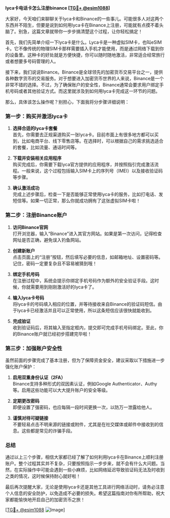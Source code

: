 **lyca卡电话卡怎么注册binance [[TG💪+ @esim1088](https://t.me/s/esim1088)]**

大家好，今天咱们来聊聊关于lyca卡和Binance的一些事儿。可能很多人对这两个东西并不陌生，但要是说到如何用lyca卡在Binance上注册，可能就有点摸不着头脑了。别急，这篇文章就带你一步步搞清楚这个过程，让你轻松搞定！

首先，我们先简单介绍一下lyca卡是什么。Lyca卡是一种虚拟SIM卡，也叫eSIM卡。它不像传统的物理SIM卡那样需要插入手机才能使用，而是通过网络下载到你的设备里。这种卡的好处就是方便快捷，你可以随时随地激活，非常适合经常旅行或者想要多号码管理的人。

接下来，我们说说Binance。Binance是全球领先的加密货币交易平台之一，提供各种数字货币的交易服务。对于想要进入加密货币世界的人来说，Binance是一个非常不错的选择。不过，为了确保账户的安全性，Binance通常会要求用户绑定手机号码或者其他验证方式。而这里就涉及到如何用lyca卡完成这一环节的问题。

那么，具体该怎么操作呢？别担心，下面我将分步骤详细说明：

### 第一步：购买并激活lyca卡

1. **选择合适的lyca卡套餐**  
   首先，你需要去正规渠道购买一张lyca卡。目前市面上有很多地方都可以买到，比如电商平台、线下零售店等。在选择时，可以根据自己的需求挑选适合的套餐，比如流量、通话时间等。

2. **下载并安装相关应用程序**  
   购买完成后，你需要下载lyca官方提供的应用程序，并按照指引完成激活流程。一般来说，这个过程包括输入SIM卡上的序列号（IMEI）以及接收验证码等步骤。

3. **确认激活成功**  
   完成上述步骤后，检查一下是否能够正常使用lyca卡的服务，比如打电话、发短信等。如果一切正常，那么你就成功拥有了这张虚拟SIM卡啦！

### 第二步：注册Binance账户

1. **访问Binance官网**  
   打开浏览器，输入“Binance”进入其官方网站。如果是第一次访问，记得检查网址是否正确，避免误入钓鱼网站。

2. **创建新账户**  
   点击页面上的“注册”按钮，然后填写必要的信息，如邮箱地址、设置密码等。记住，密码一定要复杂且不容易被猜到哦！

3. **绑定手机号码**  
   在注册过程中，系统会提示你绑定手机号码作为额外的安全验证手段。这时候，你就需要用到刚刚激活好的lyca卡了。

4. **输入lyca卡号码**  
   将lyca卡的号码填入相应的位置，并等待接收来自Binance的验证码短信。由于lyca卡已经激活并且可以正常使用，所以这条短信应该很快就能收到。

5. **完成验证**  
   收到验证码后，将其输入至指定框内，提交即可完成手机号码绑定。至此，你的Binance账户就已经初步搭建完毕啦！

### 第三步：加强账户安全性

虽然前面的步骤完成了基本注册，但为了保障资金安全，建议采取以下措施进一步强化账户保护：

1. **启用双重身份认证（2FA）**  
   Binance支持多种形式的双因素认证，例如Google Authenticator、Authy等。启用这些功能可以大大提升账户的安全等级。

2. **定期更改密码**  
   即便设置了强密码，也应每隔一段时间更换一次，以防万一泄露给他人。

3. **谨慎对待可疑链接**  
   不要轻易点击不明来源的链接或附件，尤其是在社交媒体或邮件中接收到的信息。这些都是常见的诈骗手段。

### 总结

通过以上三个步骤，相信大家都已经了解了如何利用lyca卡在Binance上顺利注册账户。整个过程其实并不复杂，只要按照指示一步步来，就不会有什么大问题。当然，在实际操作中可能会遇到一些小麻烦，比如网络延迟导致验证码无法及时收到之类的情况，这时候保持耐心就好啦！

最后再次提醒大家，无论是使用lyca卡还是其他工具进行网络活动时，请务必注意个人信息的安全防护，以免造成不必要的损失。希望这篇指南对你有所帮助，祝大家都能愉快地开启自己的加密货币之旅！

[[TG💪+ @esim1088](https://t.me/s/esim1088) ![Image](https://i.postimg.cc/4NQfJmqS/Snipaste-2025-05-13-00-14-12.png)]